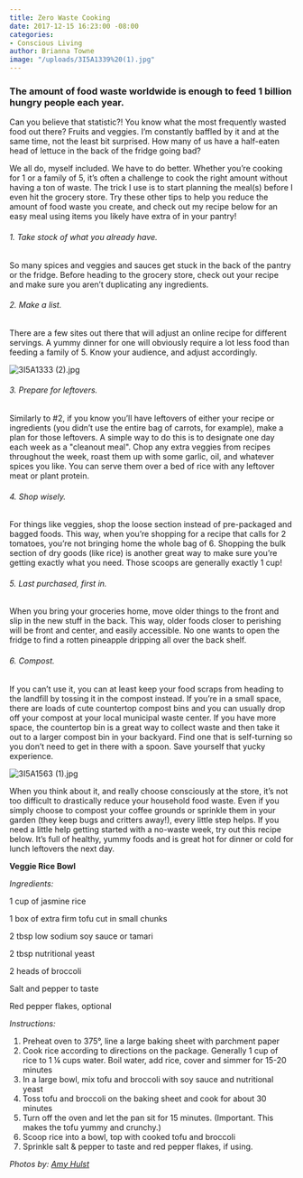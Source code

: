 ```yaml
---
title: Zero Waste Cooking
date: 2017-12-15 16:23:00 -08:00
categories:
- Conscious Living
author: Brianna Towne
image: "/uploads/3I5A1339%20(1).jpg"
---
```


### **The amount of food waste worldwide is enough to feed 1 billion hungry people each year.**

Can you believe that statistic?! You know what the most frequently wasted food out there? Fruits and veggies. I’m constantly baffled by it and at the same time, not the least bit surprised. How many of us have a half-eaten head of lettuce in the back of the fridge going bad? 

We all do, myself included. We have to do better. Whether you’re cooking for 1 or a family of 5, it’s often a challenge to cook the right amount without having a ton of waste. The trick I use is to start planning the meal(s) before I even hit the grocery store. Try these other tips to help you reduce the amount of food waste you create, and check out my recipe below for an easy meal using items you likely have extra of in your pantry!

###### 1. Take stock of what you already have. 

So many spices and veggies and sauces get stuck in the back of the pantry or the fridge. Before heading to the grocery store, check out your recipe and make sure you aren’t duplicating any ingredients. 
  
###### 2. Make a list. 

There are a few sites out there that will adjust an online recipe for different servings. A yummy dinner for one will obviously require a lot less food than feeding a family of 5. Know your audience, and adjust accordingly.

![3I5A1333 (2).jpg](/uploads/3I5A1333%20(2).jpg)

###### 3. Prepare for leftovers. 

Similarly to #2, if you know you’ll have leftovers of either your recipe or ingredients (you didn’t use the entire bag of carrots, for example), make a plan for those leftovers. A simple way to do this is to designate one day each week as a "cleanout meal". Chop any extra veggies from recipes throughout the week, roast them up with some garlic, oil, and whatever spices you like. You can serve them over a bed of rice with any leftover meat or plant protein. 

###### 4. Shop wisely. 

For things like veggies, shop the loose section instead of pre-packaged and bagged foods. This way, when you’re shopping for a recipe that calls for 2 tomatoes, you’re not bringing home the whole bag of 6. Shopping the bulk section of dry goods (like rice) is another great way to make sure you’re getting exactly what you need. Those scoops are generally exactly 1 cup!

###### 5. Last purchased, first in. 

When you bring your groceries home, move older things to the front and slip in the new stuff in the back. This way, older foods closer to perishing will be front and center, and easily accessible. No one wants to open the fridge to find a rotten pineapple dripping all over the back shelf.

###### 6. Compost. 

If you can’t use it, you can at least keep your food scraps from heading to the landfill by tossing it in the compost instead. If you’re in a small space, there are loads of cute countertop compost bins and you can usually drop off your compost at your local municipal waste center. If you have more space, the countertop bin is a great way to collect waste and then take it out to a larger compost bin in your backyard. Find one that is self-turning so you don’t need to get in there with a spoon. Save yourself that yucky experience. 

![3I5A1563 (1).jpg](/uploads/3I5A1563%20(1).jpg)

When you think about it, and really choose consciously at the store, it’s not too difficult to drastically reduce your household food waste. Even if you simply choose to compost your coffee grounds or sprinkle them in your garden (they keep bugs and critters away!), every little step helps. If you need a little help getting started with a no-waste week, try out this recipe below. It’s full of healthy, yummy foods and is great hot for dinner or cold for lunch leftovers the next day.

**Veggie Rice Bowl**

_Ingredients:_

1 cup of jasmine rice

1 box of extra firm tofu cut in small chunks

2 tbsp low sodium soy sauce or tamari

2 tbsp nutritional yeast

2 heads of broccoli

Salt and pepper to taste

Red pepper flakes, optional

_Instructions:_
1. Preheat oven to 375°, line a large baking sheet with parchment paper
2. Cook rice according to directions on the package. Generally 1 cup of rice to 1 ¼ cups water. Boil water, add rice, cover and simmer for 15-20 minutes
3. In a large bowl, mix tofu and broccoli with soy sauce and nutritional yeast
4. Toss tofu and broccoli on the baking sheet and cook for about 30 minutes
5. Turn off the oven and let the pan sit for 15 minutes. (Important. This makes the tofu yummy and crunchy.)
6. Scoop rice into a bowl, top with cooked tofu and broccoli
7. Sprinkle salt & pepper to taste and red pepper flakes, if using.

_Photos by: [Amy Hulst](https://www.instagram.com/amyhulstforpresident/)_
